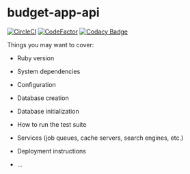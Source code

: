 # budget-app-api

[![CircleCI](https://circleci.com/gh/tiagolnobre/budget-app-api.svg?style=shield&circle-token=5bf70fbbd3d23a5a80d37fc1ae6d2c32ffb2976e)](https://circleci.com/gh/tiagolnobre/budget-app-api) [![CodeFactor](https://www.codefactor.io/repository/github/tiagolnobre/budget-app-api/badge?s=205965391749425d2b98ca20da508691e826022f)](https://www.codefactor.io/repository/github/tiagolnobre/budget-app-api) [![Codacy Badge](https://app.codacy.com/project/badge/Grade/8e735821412b49d4813d7db9772f87fb)](https://www.codacy.com?utm_source=github.com&amp;utm_medium=referral&amp;utm_content=tiagolnobre/budget-app-api&amp;utm_campaign=Badge_Grade)


Things you may want to cover:

* Ruby version

* System dependencies

* Configuration

* Database creation

* Database initialization

* How to run the test suite

* Services (job queues, cache servers, search engines, etc.)

* Deployment instructions

* ...
